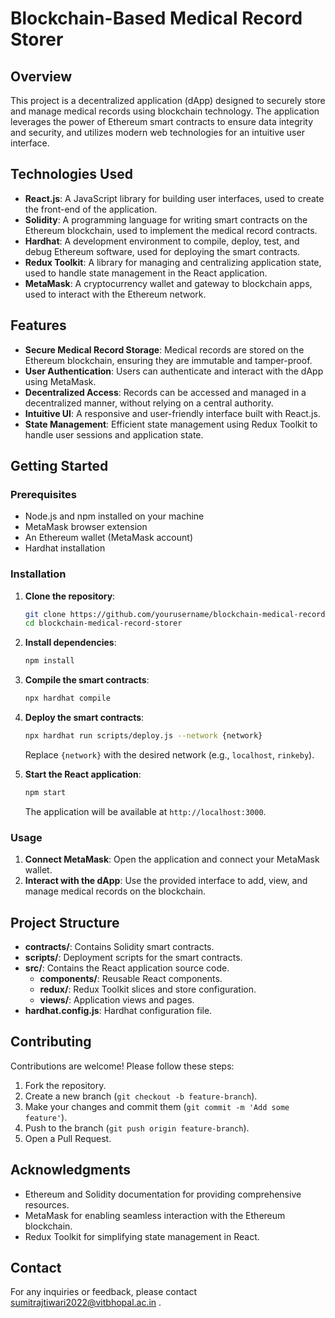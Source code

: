 # Blockchain-Based Medical Record Storer

## Overview

This project is a decentralized application (dApp) designed to securely store and manage medical records using blockchain technology. The application leverages the power of Ethereum smart contracts to ensure data integrity and security, and utilizes modern web technologies for an intuitive user interface.

## Technologies Used

- **React.js**: A JavaScript library for building user interfaces, used to create the front-end of the application.
- **Solidity**: A programming language for writing smart contracts on the Ethereum blockchain, used to implement the medical record contracts.
- **Hardhat**: A development environment to compile, deploy, test, and debug Ethereum software, used for deploying the smart contracts.
- **Redux Toolkit**: A library for managing and centralizing application state, used to handle state management in the React application.
- **MetaMask**: A cryptocurrency wallet and gateway to blockchain apps, used to interact with the Ethereum network.

## Features

- **Secure Medical Record Storage**: Medical records are stored on the Ethereum blockchain, ensuring they are immutable and tamper-proof.
- **User Authentication**: Users can authenticate and interact with the dApp using MetaMask.
- **Decentralized Access**: Records can be accessed and managed in a decentralized manner, without relying on a central authority.
- **Intuitive UI**: A responsive and user-friendly interface built with React.js.
- **State Management**: Efficient state management using Redux Toolkit to handle user sessions and application state.

## Getting Started

### Prerequisites

- Node.js and npm installed on your machine
- MetaMask browser extension
- An Ethereum wallet (MetaMask account)
- Hardhat installation

### Installation

1. **Clone the repository**:
   ```bash
   git clone https://github.com/yourusername/blockchain-medical-record-storer.git
   cd blockchain-medical-record-storer
   ```

2. **Install dependencies**:
   ```bash
   npm install
   ```

3. **Compile the smart contracts**:
   ```bash
   npx hardhat compile
   ```

4. **Deploy the smart contracts**:
   ```bash
   npx hardhat run scripts/deploy.js --network {network}
   ```

   Replace `{network}` with the desired network (e.g., `localhost`, `rinkeby`).

5. **Start the React application**:
   ```bash
   npm start
   ```

   The application will be available at `http://localhost:3000`.

### Usage

1. **Connect MetaMask**: Open the application and connect your MetaMask wallet.
2. **Interact with the dApp**: Use the provided interface to add, view, and manage medical records on the blockchain.

## Project Structure

- **contracts/**: Contains Solidity smart contracts.
- **scripts/**: Deployment scripts for the smart contracts.
- **src/**: Contains the React application source code.
  - **components/**: Reusable React components.
  - **redux/**: Redux Toolkit slices and store configuration.
  - **views/**: Application views and pages.
- **hardhat.config.js**: Hardhat configuration file.

## Contributing

Contributions are welcome! Please follow these steps:

1. Fork the repository.
2. Create a new branch (`git checkout -b feature-branch`).
3. Make your changes and commit them (`git commit -m 'Add some feature'`).
4. Push to the branch (`git push origin feature-branch`).
5. Open a Pull Request.

## Acknowledgments

- Ethereum and Solidity documentation for providing comprehensive resources.
- MetaMask for enabling seamless interaction with the Ethereum blockchain.
- Redux Toolkit for simplifying state management in React.

## Contact

For any inquiries or feedback, please contact sumitrajtiwari2022@vitbhopal.ac.in .
